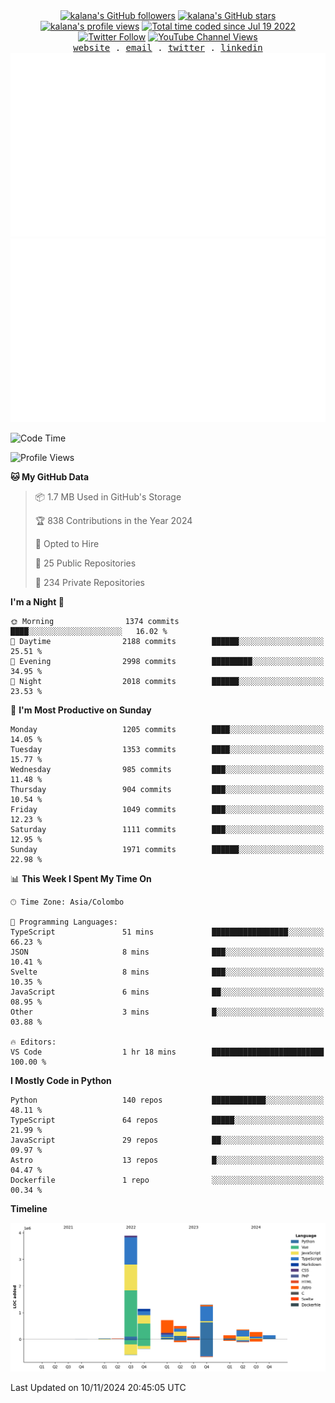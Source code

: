 <div align="center">
<a title="kalana's GitHub followers " href="https://github.com/kalanakt" ><img src="https://img.shields.io/github/followers/kalanakt?style=social" alt="kalana's GitHub followers"></a>
<a title="GitHub stars " href="https://github.com/kalanakt" ><img src="https://img.shields.io/github/stars/kalanakt?style=social" alt="kalana's GitHub stars "></a>
<a title="kalana's profile views " href="https://github.com/kalanakt" ><img src="https://komarev.com/ghpvc/?username=kalanakt&label=Profile%20views" alt="kalana's profile views"></a>
<a title="kalana's wakatime stats" href="https://wakatime.com/@02730fe5-73e8-4bcc-8539-6b00eeae1e15"><img src="https://wakatime.com/badge/user/02730fe5-73e8-4bcc-8539-6b00eeae1e15.svg" alt="Total time coded since Jul 19 2022" /></a>
<a title="Twitter Follow" href="https://twitter.com/intent/follow?screen_name=DevVibeX" ><img alt="Twitter Follow" src="https://img.shields.io/twitter/follow/DevVibeX?label=follow&style=social"></a>
<a title="YouTube Channel Views" href="https://bit.ly/iamktyoutube" ><img alt="YouTube Channel Views" src="https://img.shields.io/youtube/channel/views/UC6LqyY4t6lYLBb1iQxxiL3Q?style=social"></a>
</div>

<div align="center">
  <samp>
    <a href="https://www.kalanakt.cc/">website</a> .
    <a href="mailto:e19198@eng.pdn.ac.lk">email</a> .
    <a href="https://twitter.com/intent/follow?screen_name=DevVibeX">twitter</a> .
    <a href="https://www.linkedin.com/in/kalanakt">linkedin</a>
  </samp>
</div>
<!--
<div align="center">
    <img src="https://skillicons.dev/icons?i=astro,docker,figma,flutter,go,kotlin,mongodb,nextjs,nodejs,nuxtjs,py,react,remix,rust,solidjs,svelte,tailwind,ts,vite,vue,dart,flutter&perline=10" />
</div>
-->

<!--
<div align="center">
  <img src="https://streak-stats.demolab.com?user=kalanakt&theme=meta-light&hide_border=true&border_radius=5.5" alt="kalanakt's github streak" title="kalanakt's github streak" />
</div>
-->

<div align="center">
  <img src="https://github.com/kalanakt/kalanakt/blob/main/generated/overview.svg#gh-dark-mode-only" alt="kalanakt's GitHub Statistics Card" title="kalanakt's GitHub Statistics"/>
  <img src="https://github.com/kalanakt/kalanakt/blob/main/generated/languages.svg#gh-dark-mode-only" alt="kalanakt's Used Languages Card" title="kalanakt's Used Languages"/>
</div>

<!--START_SECTION:waka-->
![Code Time](http://img.shields.io/badge/Code%20Time-2%2C523%20hrs%2040%20mins-blue)

![Profile Views](http://img.shields.io/badge/Profile%20Views-112-blue)

**🐱 My GitHub Data** 

> 📦 1.7 MB Used in GitHub's Storage 
 > 
> 🏆 838 Contributions in the Year 2024
 > 
> 💼 Opted to Hire
 > 
> 📜 25 Public Repositories 
 > 
> 🔑 234 Private Repositories 
 > 
**I'm a Night 🦉** 

```text
🌞 Morning                1374 commits        ████░░░░░░░░░░░░░░░░░░░░░   16.02 % 
🌆 Daytime                2188 commits        ██████░░░░░░░░░░░░░░░░░░░   25.51 % 
🌃 Evening                2998 commits        █████████░░░░░░░░░░░░░░░░   34.95 % 
🌙 Night                  2018 commits        ██████░░░░░░░░░░░░░░░░░░░   23.53 % 
```
📅 **I'm Most Productive on Sunday** 

```text
Monday                   1205 commits        ████░░░░░░░░░░░░░░░░░░░░░   14.05 % 
Tuesday                  1353 commits        ████░░░░░░░░░░░░░░░░░░░░░   15.77 % 
Wednesday                985 commits         ███░░░░░░░░░░░░░░░░░░░░░░   11.48 % 
Thursday                 904 commits         ███░░░░░░░░░░░░░░░░░░░░░░   10.54 % 
Friday                   1049 commits        ███░░░░░░░░░░░░░░░░░░░░░░   12.23 % 
Saturday                 1111 commits        ███░░░░░░░░░░░░░░░░░░░░░░   12.95 % 
Sunday                   1971 commits        ██████░░░░░░░░░░░░░░░░░░░   22.98 % 
```


📊 **This Week I Spent My Time On** 

```text
🕑︎ Time Zone: Asia/Colombo

💬 Programming Languages: 
TypeScript               51 mins             █████████████████░░░░░░░░   66.23 % 
JSON                     8 mins              ███░░░░░░░░░░░░░░░░░░░░░░   10.41 % 
Svelte                   8 mins              ███░░░░░░░░░░░░░░░░░░░░░░   10.35 % 
JavaScript               6 mins              ██░░░░░░░░░░░░░░░░░░░░░░░   08.95 % 
Other                    3 mins              █░░░░░░░░░░░░░░░░░░░░░░░░   03.88 % 

🔥 Editors: 
VS Code                  1 hr 18 mins        █████████████████████████   100.00 % 
```

**I Mostly Code in Python** 

```text
Python                   140 repos           ████████████░░░░░░░░░░░░░   48.11 % 
TypeScript               64 repos            █████░░░░░░░░░░░░░░░░░░░░   21.99 % 
JavaScript               29 repos            ██░░░░░░░░░░░░░░░░░░░░░░░   09.97 % 
Astro                    13 repos            █░░░░░░░░░░░░░░░░░░░░░░░░   04.47 % 
Dockerfile               1 repo              ░░░░░░░░░░░░░░░░░░░░░░░░░   00.34 % 
```



**Timeline**

![Lines of Code chart](https://raw.githubusercontent.com/kalanakt/kalanakt/main/assets/bar_graph.png)


 Last Updated on 10/11/2024 20:45:05 UTC
<!--END_SECTION:waka-->

<!-- 
<p align="center">
  <img src="https://github-readme-streak-stats.herokuapp.com?user=kalanakt&theme=transparent" alt="GitHub Streak Card" title="Kalanakt's GitHub Streak"/>
</p>
<div align="center">
<picture>
  <source
    srcset="https://github-readme-stats.vercel.app/api?username=kalanakt&rank_icon=github&show_icons=true&theme=github_dark_dimmed"
    media="(prefers-color-scheme: dark)"
  />
  <source
    srcset="https://github-readme-stats.vercel.app/api?username=kalanakt&rank_icon=github&show_icons=true&theme=github_dark_dimmed"
    media="(prefers-color-scheme: light), (prefers-color-scheme: no-preference)"
  />
  <img src="https://github-readme-stats.vercel.app/api?username=kalanakt&rank_icon=github&show_icons=true&theme=github_dark_dimmed" />
</picture>
</div> -->

<!--
<div align="center">
<details>
  <summary>🔘◼️▪️🔷▫️</summary>

  <br/>
  <h1><i>You just crack the code!</i></h1>
  <img src="https://wakatime.com/share/@kalanakt/cde17da4-aada-449f-9972-5d2f2e0d2cdb.svg" width="400px" alt="kalanakt wakatime lang stats"/>
  <img src="https://wakatime.com/share/@kalanakt/6adc7ab8-81b2-4448-88e3-0c5cc1967f27.svg" width="400px" alt="kalanakt wakatime cording stats"/>
  <img src="https://wakatime.com/share/@kalanakt/95a9ac23-f28e-499e-ba72-477f21d8bb40.svg" width="400px" alt="kalanakt wakatime editor stats"/>
  <img src="https://wakatime.com/share/@kalanakt/f9416644-00e3-41df-a593-2ae3ddae0256.svg" width="400px" alt="kalanakt wakatime os stats"/>
  <img src="https://wakatime.com/share/@kalanakt/2a2224a9-e183-40a0-94c8-63b49d292d77.svg" width="400px" alt="kalanakt wakatime debug stats"/>
</details>
</div>
-->


<!-- Edit here -->

<!--
| [![github repo card](https://readme-cards.vercel.app/repo-card?name=kalanakt&repo=All-Url-Uploader)](https://github.com/kalanakt/All-Url-Uploader) |  [![github repo card](https://readme-cards.vercel.app/repo-card?name=kalanakt&repo=buymeacoffee)](https://github.com/kalanakt/buymeacoffee)  |
|---|---|
| ![github repo card](https://readme-cards.vercel.app/repo-card?name=kalanakt&repo=github-readme-cards)  | ![github repo card](https://readme-cards.vercel.app/repo-card?name=kalanakt&repo=nuxtailwind )  |
|  ![github repo card](https://readme-cards.vercel.app/repo-card?name=kalanakt&repo=cv-site  ) |  ![github repo card](https://readme-cards.vercel.app/repo-card?name=kalanakt&repo=react-svg-icons) | 
-->
